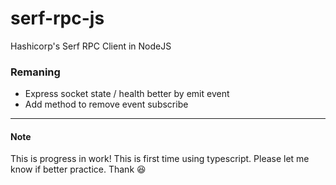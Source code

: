# serf-rpc-js

Hashicorp's Serf RPC Client in NodeJS

### Remaning
- Express socket state / health better by emit event
- Add method to remove event subscribe

---

#### Note

This is progress in work!
This is first time using typescript. 
Please let me know if better practice. Thank :laughing:
